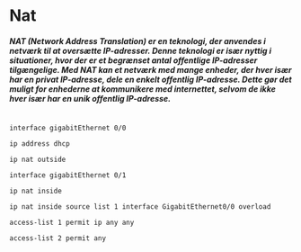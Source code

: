 # Nat

##### NAT (Network Address Translation) er en teknologi, der anvendes i netværk til at oversætte IP-adresser. Denne teknologi er især nyttig i situationer, hvor der er et begrænset antal offentlige IP-adresser tilgængelige. Med NAT kan et netværk med mange enheder, der hver især har en privat IP-adresse, dele en enkelt offentlig IP-adresse. Dette gør det muligt for enhederne at kommunikere med internettet, selvom de ikke hver især har en unik offentlig IP-adresse.

```.cisco

interface gigabitEthernet 0/0 

ip address dhcp

ip nat outside

interface gigabitEthernet 0/1

ip nat inside

ip nat inside source list 1 interface GigabitEthernet0/0 overload

access-list 1 permit ip any any

access-list 2 permit any

```
